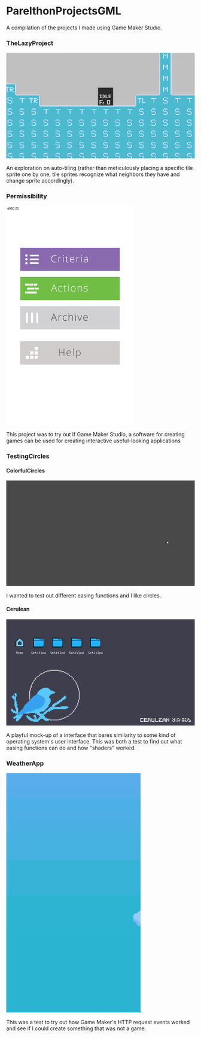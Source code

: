 # ParelthonProjectsGML
A compilation of the projects I made using Game Maker Studio.

### TheLazyProject
![Simple Platformer](https://github.com/lchsam/ParelthonProjectsGML/blob/master/misc/TheLazyProject.gif)

An exploration on auto-tiling (rather than meticulously placing a specific tile sprite one by one, tile sprites recognize what neighbors they have and change sprite accordingly).

### Permissibility
![Interactive Application](https://github.com/lchsam/ParelthonProjectsGML/blob/master/misc/Permissibility.gif)

This project was to try out if Game Maker Studio, a software for creating games can be used for creating interactive useful-looking applications

### TestingCircles
#### ColorfulCircles
![Colorful circles appearing](https://github.com/lchsam/ParelthonProjectsGML/blob/master/misc/TestingCirclesPt1.gif)

I wanted to test out different easing functions and I like circles.

#### Cerulean
![Simple OS mockup](https://github.com/lchsam/ParelthonProjectsGML/blob/master/misc/TestingCirclesPt2.gif)

A playful mock-up of a interface that bares similarity to some kind of operating system's user interface. This was both a test to find out what easing functions can do and how "shaders" worked.

### WeatherApp
![Simple Weather application](https://github.com/lchsam/ParelthonProjectsGML/blob/master/misc/WeatherApp.gif)

This was a test to try out how Game Maker's HTTP request events worked and see if I could create something that was not a game.
